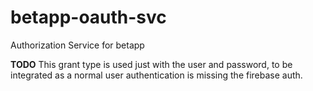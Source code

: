# betapp-oauth-svc
Authorization Service for betapp

**TODO**
This grant type is used just with the user and password, to be integrated as a normal user authentication is missing the firebase auth.

